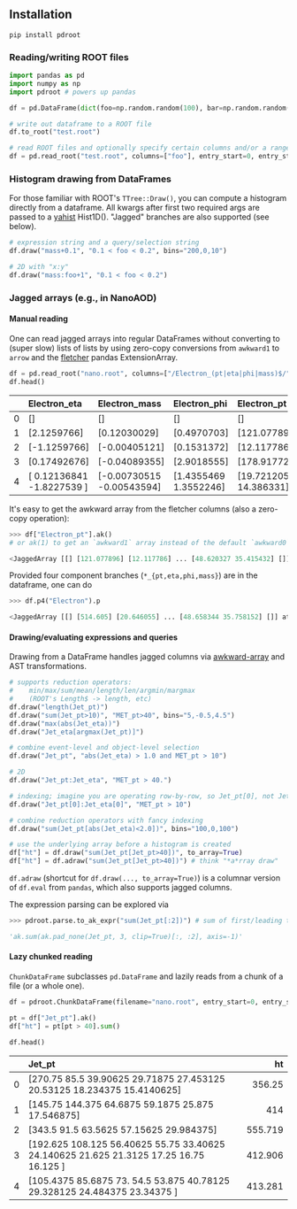 ## Installation
```
pip install pdroot
```

### Reading/writing ROOT files

```python
import pandas as pd
import numpy as np
import pdroot # powers up pandas

df = pd.DataFrame(dict(foo=np.random.random(100), bar=np.random.random(100)))

# write out dataframe to a ROOT file
df.to_root("test.root")

# read ROOT files and optionally specify certain columns and/or a range of rows
df = pd.read_root("test.root", columns=["foo"], entry_start=0, entry_stop=50)
```

### Histogram drawing from DataFrames

For those familiar with ROOT's `TTree::Draw()`, you can compute a histogram directly from a dataframe.
All kwargs after first two required args are passed to a [yahist](https://github.com/aminnj/yahist) Hist1D().
"Jagged" branches are also supported (see below).
```python
# expression string and a query/selection string
df.draw("mass+0.1", "0.1 < foo < 0.2", bins="200,0,10")

# 2D with "x:y"
df.draw("mass:foo+1", "0.1 < foo < 0.2")
```

### Jagged arrays (e.g., in NanoAOD)

#### Manual reading

One can read jagged arrays into regular DataFrames without converting to (super slow) lists of lists by using zero-copy conversions from `awkward1` to `arrow` 
and the [fletcher](https://github.com/xhochy/fletcher) pandas ExtensionArray.

```python
df = pd.read_root("nano.root", columns=["/Electron_(pt|eta|phi|mass)$/", "MET_pt"])
df.head()
```
|    | Electron_eta              | Electron_mass             | Electron_phi          | Electron_pt           |   MET_pt |
|---:|:--------------------------|:--------------------------|:----------------------|:----------------------|---------:|
|  0 | []                        | []                        | []                    | []                    | 208.131  |
|  1 | [2.1259766]               | [0.12030029]              | [0.4970703]           | [121.077896]          |  96.3884 |
|  2 | [-1.1259766]              | [-0.00405121]             | [0.1531372]           | [12.117786]           | 284.988  |
|  3 | [0.17492676]              | [-0.04089355]             | [2.9018555]           | [178.91772]           |  26.7631 |
|  4 | [ 0.12136841 -1.8227539 ] | [-0.00730515 -0.00543594] | [1.4355469 1.3552246] | [19.721205 14.386331] |  48.4577 |

It's easy to get the awkward array from the fletcher columns (also a zero-copy operation):
```python
>>> df["Electron_pt"].ak() 
# or ak(1) to get an `awkward1` array instead of the default `awkward0`

<JaggedArray [[] [121.077896] [12.117786] ... [48.620327 35.415432] []] at 0x0001199ba5f8>
```

Provided four component branches (`*_{pt,eta,phi,mass}`) are in the dataframe, one can do
```python
>>> df.p4("Electron").p

<JaggedArray [[] [514.605] [20.646055] ... [48.658344 35.758152] []] at 0x00012ad87358>
```

#### Drawing/evaluating expressions and queries

Drawing from a DataFrame handles jagged columns via [awkward-array](https://github.com/scikit-hep/awkward-1.0) and AST transformations.
```python
# supports reduction operators:
#    min/max/sum/mean/length/len/argmin/margmax
#    (ROOT's Length$ -> length, etc)
df.draw("length(Jet_pt)")
df.draw("sum(Jet_pt>10)", "MET_pt>40", bins="5,-0.5,4.5")
df.draw("max(abs(Jet_eta))")
df.draw("Jet_eta[argmax(Jet_pt)]")

# combine event-level and object-level selection
df.draw("Jet_pt", "abs(Jet_eta) > 1.0 and MET_pt > 10")

# 2D
df.draw("Jet_pt:Jet_eta", "MET_pt > 40.")

# indexing; imagine you are operating row-by-row, so Jet_pt[0], not Jet_pt[:,0]
df.draw("Jet_pt[0]:Jet_eta[0]", "MET_pt > 10")

# combine reduction operators with fancy indexing
df.draw("sum(Jet_pt[abs(Jet_eta)<2.0])", bins="100,0,100")

# use the underlying array before a histogram is created
df["ht"] = df.draw("sum(Jet_pt[Jet_pt>40])", to_array=True)
df["ht"] = df.adraw("sum(Jet_pt[Jet_pt>40])") # think "*a*rray draw"
```

`df.adraw` (shortcut for `df.draw(..., to_array=True)`) is a columnar version of `df.eval` from `pandas`,
which also supports jagged columns.

The expression parsing can be explored via
```python
>>> pdroot.parse.to_ak_expr("sum(Jet_pt[:2])") # sum of first/leading two jet pTs

'ak.sum(ak.pad_none(Jet_pt, 3, clip=True)[:, :2], axis=-1)'
```

#### Lazy chunked reading

`ChunkDataFrame` subclasses `pd.DataFrame` and lazily reads from a chunk of a file (or a whole one).
```python
df = pdroot.ChunkDataFrame(filename="nano.root", entry_start=0, entry_stop=100e3)

pt = df["Jet_pt"].ak()
df["ht"] = pt[pt > 40].sum()

df.head()
```

|    | Jet_pt                                                                 |      ht |
|---:|:-----------------------------------------------------------------------|--------:|
|  0 | [270.75       85.5        39.90625    29.71875    27.453125   20.53125 18.234375   15.4140625] | 356.25  |
|  1 | [145.75     144.375     64.6875    59.1875    25.875     17.546875]    | 414     |
|  2 | [343.5       91.5       63.5625    57.15625   29.984375]               | 555.719 |
|  3 | [192.625    108.125     56.40625   55.75      33.40625   24.140625  21.625     21.3125    17.25      16.75      16.125   ]   | 412.906 |
|  4 | [105.4375    85.6875    73.        54.5       53.875     40.78125    29.328125  24.484375  23.34375 ]  | 413.281 |

